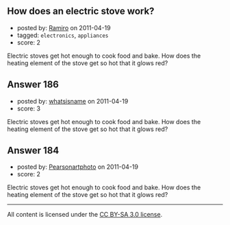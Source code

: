 ## How does an electric stove work?

- posted by: [Ramiro](https://stackexchange.com/users/-1/9-ramiro) on 2011-04-19
- tagged: `electronics`, `appliances`
- score: 2

Electric stoves get hot enough to cook food and bake. How does the heating element of the stove get so hot that it glows red?


## Answer 186

- posted by: [whatsisname](https://stackexchange.com/users/-1/137-whatsisname) on 2011-04-19
- score: 3

Electric stoves get hot enough to cook food and bake. How does the heating element of the stove get so hot that it glows red?


## Answer 184

- posted by: [Pearsonartphoto](https://stackexchange.com/users/-1/67-pearsonartphoto) on 2011-04-19
- score: 2

Electric stoves get hot enough to cook food and bake. How does the heating element of the stove get so hot that it glows red?



---

All content is licensed under the [CC BY-SA 3.0 license](https://creativecommons.org/licenses/by-sa/3.0/).
